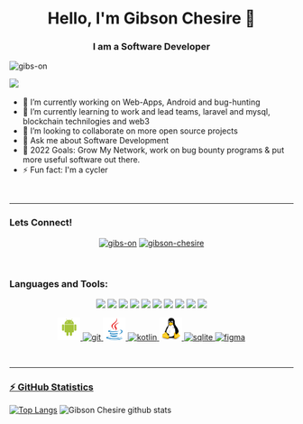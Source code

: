 <!---
- 👋 Hi, I’m @gibs-on
- 👀 I’m interested in ...
- 🌱 I’m currently learning ...
- 💞️ I’m looking to collaborate on ...
- 📫 How to reach me ...
--->


<!---
gibs-on/gibs-on is a ✨ special ✨ repository because its `README.md` (this file) appears on your GitHub profile.
You can click the Preview link to take a look at your changes.
--->

<h1 align="center">Hello, I'm Gibson Chesire 👋</h1>
<h3 align="center">I am a Software Developer</h3>

<p align="left"> <img src="https://komarev.com/ghpvc/?username=gibs-on" alt="gibs-on" /> </p>

<img src="https://user-images.githubusercontent.com/5679180/79618120-0daffb80-80be-11ea-819e-d2b0fa904d07.gif" width="27px">

- 🔭 I’m currently working on Web-Apps, Android and bug-hunting
- 🌱 I’m currently learning to work and lead teams, laravel and mysql, blockchain technilogies and web3
- 👯 I’m looking to collaborate on more open source projects
- 💬 Ask me about Software Development
- 🥅 2022 Goals: Grow My Network, work on bug bounty programs & put more useful software out there.
- ⚡ Fun fact: I'm a cycler

</br>

---

### Lets Connect!

<p align="center">
<a href="https://twitter.com/gib_son__" target="blank"><img align="center" src="https://cdn.jsdelivr.net/npm/simple-icons@3.0.1/icons/twitter.svg" alt="gibs-on" height="20" width="20" /></a>
<a href="https://www.linkedin.com/in/gibson-chesire/" target="blank"><img align="center" src="https://cdn.jsdelivr.net/npm/simple-icons@3.0.1/icons/linkedin.svg" alt="gibson-chesire" height="20" width="20" /></a>
</p>

</br>

### Languages and Tools:

<p align="center">
<img src="https://img.shields.io/badge/Android-3DDC84?style=for-the-badge&logo=android&logoColor=black" height="25"/>
<img src="https://img.shields.io/badge/Kotlin-0095D5?&style=for-the-badge&logo=kotlin&logoColor=black" height="25"/>
<img src="https://img.shields.io/badge/Java-ED8B00?style=for-the-badge&logo=java&logoColor=black" height="25"/>
<img src="https://img.shields.io/badge/firebase-ffca28?style=for-the-badge&logo=firebase&logoColor=black" height="25"/>
<img src="https://img.shields.io/badge/Git-F05032?style=for-the-badge&logo=git&logoColor=black" height="25"/>
<img src="https://img.shields.io/badge/Postman-FF6C37?style=for-the-badge&logo=Postman&logoColor=black" height="25"/>
<img src="https://img.shields.io/badge/mysql-4479A1.svg?&style=for-the-badge&logo=mysql&logoColor=black" height="25"/>
<img src="https://img.shields.io/badge/Visual_Studio_Code-0078D4?style=for-the-badge&logo=visual%20studio%20code&logoColor=black" height="25"/>
<img src="https://img.shields.io/badge/sqlite-7CBEE4.svg?&style=for-the-badge&logo=sqlite&logoColor=black" height="25"/>
<img src="https://img.shields.io/badge/Vue-3DDC84?style=for-the-badge&logo=vue&logoColor=black" height="25"/>

<p align="center"> <a href="https://developer.android.com" target="_blank"> <img src="https://raw.githubusercontent.com/devicons/devicon/master/icons/android/android-original-wordmark.svg" alt="android" width="40" height="40"/> </a> 
</a> <a href="https://git-scm.com/" target="_blank"> 
<img src="https://www.vectorlogo.zone/logos/git-scm/git-scm-icon.svg" alt="git" width="40" height="40"/>
</a> 
<a href="https://www.java.com" target="_blank"> 
<img src="https://raw.githubusercontent.com/devicons/devicon/master/icons/java/java-original.svg" alt="java" width="40" height="40"/> 
</a> 
<a href="https://kotlinlang.org" target="_blank"> 
<img src="https://www.vectorlogo.zone/logos/kotlinlang/kotlinlang-icon.svg" alt="kotlin" width="40" height="40"/> 
</a> 
<a href="https://www.linux.org/" target="_blank"> 
<img src="https://raw.githubusercontent.com/devicons/devicon/master/icons/linux/linux-original.svg" alt="linux" width="40" height="40"/> 
</a> 
<a href="https://www.sqlite.org/" target="_blank"> 
<img src="https://www.vectorlogo.zone/logos/sqlite/sqlite-icon.svg" alt="sqlite" width="40" height="40"/> 
</a> 
<a href="https://www.figma.com" target="_blank"> <img src="http://blog.greggant.com/images/posts/2019-04-25-figma/Figma.png" alt="figma" width="40" height="40"/>
</p>
</br>

----

### ⚡ GitHub Statistics

[![Top Langs](https://github-readme-stats.vercel.app/api/top-langs/?username=gibs-on)](https://github.com/gibs-on/github-readme-stats)
![Gibson Chesire github stats](https://github-readme-stats.vercel.app/api?username=gibs-on&show_icons=true&theme=onedark)

